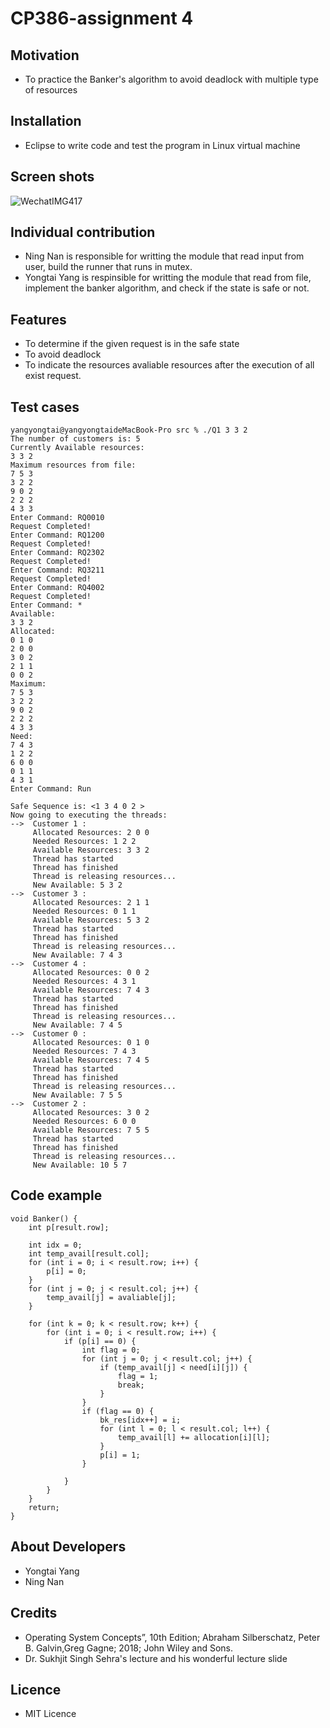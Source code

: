 # CP386-assignment 4
## Motivation
- To practice the Banker's algorithm to avoid deadlock with multiple type of resources
## Installation
- Eclipse to write code and test the program in Linux virtual machine
## Screen shots
![WechatIMG417](https://user-images.githubusercontent.com/87817568/127261475-b4b6b081-d5e0-49f9-be70-6337d0d24c0c.jpeg)


## Individual contribution
- Ning Nan is responsible for writting the module that read input from user, build the runner that runs in mutex.
- Yongtai Yang is respinsible for writting the module that read from file, implement the banker algorithm, and check if the state is safe or not.
## Features
- To determine if the given request is in the safe state
- To avoid deadlock
- To indicate the resources avaliable resources after the execution of all exist request.

## Test cases
	yangyongtai@yangyongtaideMacBook-Pro src % ./Q1 3 3 2           
	The number of customers is: 5 
	Currently Available resources:
	3 3 2 
	Maximum resources from file:
	7 5 3 
	3 2 2 
	9 0 2 
	2 2 2 
	4 3 3 
	Enter Command: RQ0010
	Request Completed!
	Enter Command: RQ1200
	Request Completed!
	Enter Command: RQ2302
	Request Completed!
	Enter Command: RQ3211
	Request Completed!
	Enter Command: RQ4002
	Request Completed!
	Enter Command: *
	Available:
	3 3 2 
	Allocated:
	0 1 0 
	2 0 0 
	3 0 2 
	2 1 1 
	0 0 2 
	Maximum:
	7 5 3 
	3 2 2 
	9 0 2 
	2 2 2 
	4 3 3 
	Need:
	7 4 3 
	1 2 2 
	6 0 0 
	0 1 1 
	4 3 1 
	Enter Command: Run

	Safe Sequence is: <1 3 4 0 2 >
	Now going to executing the threads: 
	-->  Customer 1 :
		 Allocated Resources: 2 0 0 
		 Needed Resources: 1 2 2 
		 Available Resources: 3 3 2 
		 Thread has started
		 Thread has finished
		 Thread is releasing resources...
		 New Available: 5 3 2 
	-->  Customer 3 :
		 Allocated Resources: 2 1 1 
		 Needed Resources: 0 1 1 
		 Available Resources: 5 3 2 
		 Thread has started
		 Thread has finished
		 Thread is releasing resources...
		 New Available: 7 4 3 
	-->  Customer 4 :
		 Allocated Resources: 0 0 2 
		 Needed Resources: 4 3 1 
		 Available Resources: 7 4 3 
		 Thread has started
		 Thread has finished
		 Thread is releasing resources...
		 New Available: 7 4 5 
	-->  Customer 0 :
		 Allocated Resources: 0 1 0 
		 Needed Resources: 7 4 3 
		 Available Resources: 7 4 5 
		 Thread has started
		 Thread has finished
		 Thread is releasing resources...
		 New Available: 7 5 5 
	-->  Customer 2 :
		 Allocated Resources: 3 0 2 
		 Needed Resources: 6 0 0 
		 Available Resources: 7 5 5 
		 Thread has started
		 Thread has finished
		 Thread is releasing resources...
		 New Available: 10 5 7 
## Code example

	void Banker() {
		int p[result.row];
		
		int idx = 0;
		int temp_avail[result.col];
		for (int i = 0; i < result.row; i++) {
			p[i] = 0;
		}
		for (int j = 0; j < result.col; j++) {
			temp_avail[j] = avaliable[j];
		}

		for (int k = 0; k < result.row; k++) {
			for (int i = 0; i < result.row; i++) {
				if (p[i] == 0) {
					int flag = 0;
					for (int j = 0; j < result.col; j++) {
						if (temp_avail[j] < need[i][j]) {
							flag = 1;
							break;
						}
					}
					if (flag == 0) {
						bk_res[idx++] = i;
						for (int l = 0; l < result.col; l++) {
							temp_avail[l] += allocation[i][l];
						}
						p[i] = 1;
					}

				}
			}
		}
		return;
	}

## About Developers
- Yongtai Yang
- Ning Nan
## Credits
- Operating System Concepts”, 10th Edition; Abraham Silberschatz, Peter B.  Galvin,Greg Gagne; 2018; John Wiley and Sons.
- Dr. Sukhjit Singh Sehra's lecture and his wonderful lecture slide
## Licence
- MIT Licence

